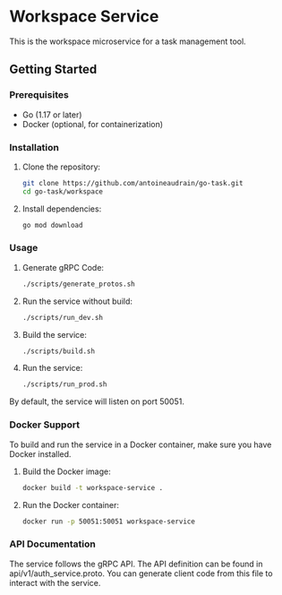# Workspace Service

This is the workspace microservice for a task management tool.

## Getting Started

### Prerequisites

- Go (1.17 or later)
- Docker (optional, for containerization)

### Installation

1. Clone the repository:

    ```bash
    git clone https://github.com/antoineaudrain/go-task.git
    cd go-task/workspace
    ```
   
2. Install dependencies:

    ```bash
    go mod download
    ```

### Usage

1. Generate gRPC Code:

    ```bash
   ./scripts/generate_protos.sh
    ```

2. Run the service without build:

    ```bash
    ./scripts/run_dev.sh
    ```
3. Build the service:

    ```bash
    ./scripts/build.sh
    ```

4. Run the service:

    ```bash
    ./scripts/run_prod.sh
    ```

By default, the service will listen on port 50051.

### Docker Support

To build and run the service in a Docker container, make sure you have Docker installed.

1. Build the Docker image:

    ```bash
    docker build -t workspace-service .
    ```

2. Run the Docker container:

    ```bash
    docker run -p 50051:50051 workspace-service
    ```

### API Documentation

The service follows the gRPC API. The API definition can be found in api/v1/auth_service.proto. You can generate client code from this file to interact with the service.

